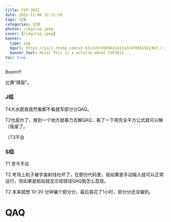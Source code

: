 ```yaml
---
title: CSP-2022
date: 2022-11-06 12:12:29
tags: 记录
categories: 记录
photos: /img/csp.jpeg
cover: [/img/csp.jpeg]
banner:
  type: img
  bgurl: https://pic1.zhimg.com/v2-b3c2c6745b9421a13a3c4706b19223b3_r.jpg
  banner_text: Hola! This is a article about CSP2022...
toc: true
---
```


Boom!!!

比赛“降智”。

### J组
T4大水题我竟然看都不看就写部分分QAQ。

T2也是炸了，推到一个地方就暴力去解QAQ，看了一下用完全平方公式就可以解（我废了。

（T3不会
### S组

T1 至今不会

T2 考场上机子被宇宙射线社坏了，在那份代码里，我如果是手动输入就可以正常运行，但如果是粘贴就显示段错误QAQ我怎么荔枝。

T2 本来就想 10-20 分钟骗个部分分，最后竟花了1小时，部分分还没骗到。

# QAQ